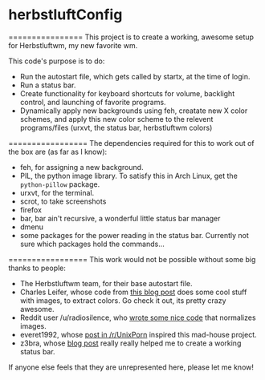 # herbstluftConfig
================
This project is to create a working, awesome setup for Herbstluftwm, my new favorite wm.

This code's purpose is to do:
  * Run the autostart file, which gets called by startx, at the time of login.
  * Run a status bar.
  * Create functionality for keyboard shortcuts for volume, backlight control, and launching of favorite programs.
  * Dynamically apply new backgrounds using feh, creatate new X color schemes, and apply this new color scheme to
   the relevent programs/files (urxvt, the status bar, herbstluftwm colors)
  
=================
The dependencies required for this to work out of the box are (as far as I know):
 * feh, for assigning a new background.
 * PIL, the python image library. To satisfy this in Arch Linux, get the `python-pillow` package. 
 * urxvt, for the terminal.
 * scrot, to take screenshots
 * firefox
 * bar, bar ain't recursive, a wonderful little status bar manager
 * dmenu
 * some packages for the power reading in the status bar. Currently not sure which packages hold the commands...

=================
This work would not be possible without some big thanks to people:

  * The Herbstluftwm team, for their base autostart file.
  * Charles Leifer, whose code from [this blog post](http://charlesleifer.com/blog/using-python-and-k-means-to-find-the-dominant-colors-in-images/) does some cool stuff with images, to extract colors. Go check it out, its pretty crazy awesome.
  * Reddit user /u/radiosilence, who [wrote some nice code](https://gist.github.com/radiosilence/3946121) that normalizes images.
  * everet1992, whose [post in /r/UnixPorn](http://www.reddit.com/r/unixporn/comments/1os54a/archherbstluftwm_i_have_a_script_that_can/) inspired this mad-house project.
  * z3bra, whose [blog post](http://blog.z3bra.org/2014/04/meeting-at-the-bar.html) really really helped me to create a working status bar.
  
If anyone else feels that they are unrepresented here, please let me know!
